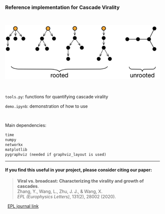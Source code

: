 ### Reference implementation for Cascade Virality
<br/>



![Rooted vs unrooted cascades](cascade_example.png)

<br/>

`tools.py`: functions for quantifying cascade virality

`demo.ipynb`: demonstration of how to use

<br/>

Main dependencies:
```
time
numpy
networkx
matplotlib
pygraphviz (needed if graphviz_layout is used)
```



---
#### If you find this useful in your project, please consider citing our paper:
> **Viral vs. broadcast: Characterizing the virality and growth of cascades**. <br/>
Zhang, Y., Wang, L., Zhu, J. J., & Wang, X.  <br/>
<em>EPL (Europhysics Letters)</em>, 131(2), 28002 (2020).

&nbsp;&nbsp;[EPL journal link](https://iopscience.iop.org/article/10.1209/0295-5075/131/28002/meta)
